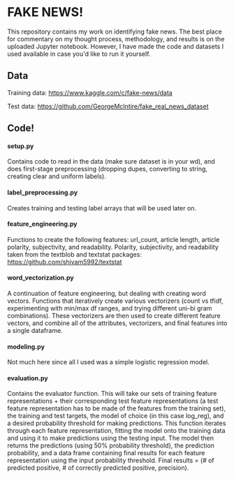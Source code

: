 # FAKE NEWS!

This repository contains my work on identifying fake news. The best place for commentary on my thought process, methodology, and results is on the uploaded Jupyter notebook. However, I have made the code and datasets I used available in case you'd like to run it yourself.

## Data 

Training data: https://www.kaggle.com/c/fake-news/data

Test data: https://github.com/GeorgeMcIntire/fake_real_news_dataset

## Code! 

#### setup.py
Contains code to read in the data (make sure dataset is in your wd), and does first-stage preprocessing (dropping dupes, converting to string, creating clear and uniform labels). 

#### label_preprocessing.py
Creates training and testing label arrays that will be used later on.

#### feature_engineering.py
Functions to create the following features: url_count, article length, article polarity, subjectivity, and readability. Polarity, subjectivity, and readability taken from the textblob and textstat packages: https://github.com/shivam5992/textstat

#### word_vectorization.py
A continuation of feature engineering, but dealing with creating word vectors. Functions that iteratively create various vectorizers (count vs tfidf, experimenting with min/max df ranges, and trying different uni-bi gram combinations). These vectorizers are then used to create different feature vectors, and combine all of the attributes, vectorizers, and final features into a single dataframe. 

#### modeling.py
Not much here since all I used was a simple logistic regression model.

#### evaluation.py
Contains the evaluator function. This will take our sets of training feature representations + their corresponding test feature representations (a test feature representation has to be made of the features from the training set), the training and test targets, the model of choice (in this case log_reg), and a desired probability threshold for making predictions. This function iterates through each feature representation, fitting the model onto the training data and using it to make predictions using the testing input. The model then returns the predictions (using 50% probability threshold), the prediction probability, and a data frame containing final results for each feature representation using the input probability threshold. Final results = (# of predicted positive, # of correctly predicted positive, precision). 





